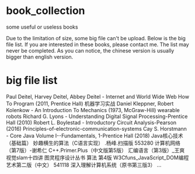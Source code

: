 # book_collection
some useful or useless books

Due to the limitation of size, some big file can't be upload. Below is the big file list. If you are interested in these books, please contact me. The list may never be completed.
As you can notice, the chinese version is usually bigger than english version.
# big file list
Paul Deitel, Harvey Deitel, Abbey Deitel - Internet and World Wide Web How To Program (2011, Prentice Hall)
机器学习实战
Daniel Kleppner, Robert Kolenkow - An Introduction To Mechanics (1973, McGraw-Hill)
wearable robots
Richard G. Lyons - Understanding Digital Signal Processing-Prentice Hall (2010)
Robert L. Boylestad - Introductory Circuit Analysis-Pearson (2016)
Principles-of-electronic-communication-systems
Cay S. Horstmann - Core Java Volume I--Fundamentals, 1-Prentice Hall (2018)
Java核心技术（基础篇）
妙趣横生的算法（C语言实现） .杨峰.扫描版
553280 计算机网络（第7版）-谢希仁
C++.Primer.Plus（中文版第5版）
汇编语言（第3版）_王爽
视觉slam十四讲
图灵程序设计丛书 算法 第4版
W3Cfuns_JavaScript_DOM编程艺术第二版（中文）
541118 深入理解计算机系统（原书第三版3）
...
